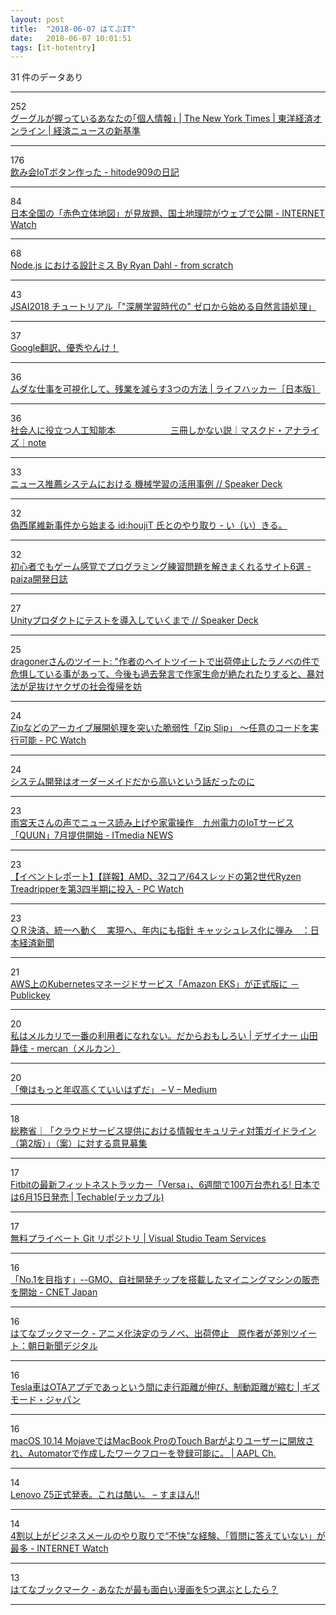 ```yaml
---
layout: post
title:  "2018-06-07 はてぶIT"
date:   2018-06-07 10:01:51
tags: [it-hotentry]
---
```

31 件のデータあり

<hr><div class="row">
<div class="col-1"><span class="badge badge-pill badge-success h2">252</span></div>
<div class="col-11"><a href='https://toyokeizai.net/articles/-/223696' target='_blank'>グーグルが握っているあなたの｢個人情報｣ | The New York Times | 東洋経済オンライン | 経済ニュースの新基準</a></div>
</div>
<hr>
<div class="row">
<div class="col-1"><span class="badge badge-pill badge-success h2">176</span></div>
<div class="col-11"><a href='http://blog.sushi.money/entry/2018/06/06/234110' target='_blank'>飲み会IoTボタン作った - hitode909の日記</a></div>
</div>
<hr>
<div class="row">
<div class="col-1"><span class="badge badge-pill badge-success h2">84</span></div>
<div class="col-11"><a href='https://internet.watch.impress.co.jp/docs/news/1126179.html' target='_blank'>日本全国の「赤色立体地図」が見放題、国土地理院がウェブで公開 - INTERNET Watch</a></div>
</div>
<hr>
<div class="row">
<div class="col-1"><span class="badge badge-pill badge-success h2">68</span></div>
<div class="col-11"><a href='http://yosuke-furukawa.hatenablog.com/entry/2018/06/07/080335' target='_blank'>Node.js における設計ミス By Ryan Dahl - from scratch</a></div>
</div>
<hr>
<div class="row">
<div class="col-1"><span class="badge badge-pill badge-success h2">43</span></div>
<div class="col-11"><a href='https://www.slideshare.net/yukiarase/jsai2018' target='_blank'>JSAI2018 チュートリアル「"深層学習時代の" ゼロから始める自然言語処理」</a></div>
</div>
<hr>
<div class="row">
<div class="col-1"><span class="badge badge-pill badge-success h2">37</span></div>
<div class="col-11"><a href='https://anond.hatelabo.jp/20180607011522' target='_blank'>Google翻訳、優秀やんけ！</a></div>
</div>
<hr>
<div class="row">
<div class="col-1"><span class="badge badge-pill badge-success h2">36</span></div>
<div class="col-11"><a href='https://www.lifehacker.jp/2018/06/reduce-overtime.html' target='_blank'>ムダな仕事を可視化して、残業を減らす3つの方法 | ライフハッカー［日本版］</a></div>
</div>
<hr>
<div class="row">
<div class="col-1"><span class="badge badge-pill badge-success h2">36</span></div>
<div class="col-11"><a href='https://note.mu/maskedanl/n/n640b27673c92' target='_blank'>社会人に役立つ人工知能本　　　　　　 三冊しかない説｜マスクド・アナライズ｜note</a></div>
</div>
<hr>
<div class="row">
<div class="col-1"><span class="badge badge-pill badge-success h2">33</span></div>
<div class="col-11"><a href='https://speakerdeck.com/mathetake/niyusutui-jian-sisutemuniokeru-ji-jie-xue-xi-falsehuo-yong-shi-li' target='_blank'>ニュース推薦システムにおける 機械学習の活用事例 // Speaker Deck</a></div>
</div>
<hr>
<div class="row">
<div class="col-1"><span class="badge badge-pill badge-success h2">32</span></div>
<div class="col-11"><a href='http://srpglove.hatenablog.com/entry/2018/06/06/224838' target='_blank'>偽西尾維新事件から始まる id:houjiT 氏とのやり取り - い（い）きる。</a></div>
</div>
<hr>
<div class="row">
<div class="col-1"><span class="badge badge-pill badge-success h2">32</span></div>
<div class="col-11"><a href='https://paiza.hatenablog.com/entry/2018/06/06/%E5%88%9D%E5%BF%83%E8%80%85%E3%81%A7%E3%82%82%E3%82%B2%E3%83%BC%E3%83%A0%E6%84%9F%E8%A6%9A%E3%81%A7%E3%83%97%E3%83%AD%E3%82%B0%E3%83%A9%E3%83%9F%E3%83%B3%E3%82%B0%E7%B7%B4%E7%BF%92%E5%95%8F%E9%A1%8C' target='_blank'>初心者でもゲーム感覚でプログラミング練習問題を解きまくれるサイト6選 - paiza開発日誌</a></div>
</div>
<hr>
<div class="row">
<div class="col-1"><span class="badge badge-pill badge-success h2">27</span></div>
<div class="col-11"><a href='https://speakerdeck.com/adarapata/unitypurodakutonitesutowodao-ru-siteikumade' target='_blank'>Unityプロダクトにテストを導入していくまで // Speaker Deck</a></div>
</div>
<hr>
<div class="row">
<div class="col-1"><span class="badge badge-pill badge-success h2">25</span></div>
<div class="col-11"><a href='http://twitter.com/dragoner_jp/status/1004336877237727237' target='_blank'>dragonerさんのツイート: "作者のヘイトツイートで出荷停止したラノベの件で危惧している事があって、今後も過去発言で作家生命が絶たれたりすると、暴対法が足抜けヤクザの社会復帰を妨</a></div>
</div>
<hr>
<div class="row">
<div class="col-1"><span class="badge badge-pill badge-success h2">24</span></div>
<div class="col-11"><a href='https://pc.watch.impress.co.jp/docs/news/1126087.html' target='_blank'>Zipなどのアーカイブ展開処理を突いた脆弱性「Zip Slip」 ～任意のコードを実行可能 - PC Watch</a></div>
</div>
<hr>
<div class="row">
<div class="col-1"><span class="badge badge-pill badge-success h2">24</span></div>
<div class="col-11"><a href='https://anond.hatelabo.jp/20180606142647' target='_blank'>システム開発はオーダーメイドだから高いという話だったのに</a></div>
</div>
<hr>
<div class="row">
<div class="col-1"><span class="badge badge-pill badge-success h2">23</span></div>
<div class="col-11"><a href='http://www.itmedia.co.jp/news/articles/1806/06/news134.html' target='_blank'>雨宮天さんの声でニュース読み上げや家電操作　九州電力のIoTサービス「QUUN」7月提供開始 - ITmedia NEWS</a></div>
</div>
<hr>
<div class="row">
<div class="col-1"><span class="badge badge-pill badge-success h2">23</span></div>
<div class="col-11"><a href='https://pc.watch.impress.co.jp/docs/news/event/1126143.html' target='_blank'>【イベントレポート】【詳報】AMD、32コア/64スレッドの第2世代Ryzen Treadripperを第3四半期に投入 - PC Watch</a></div>
</div>
<hr>
<div class="row">
<div class="col-1"><span class="badge badge-pill badge-success h2">23</span></div>
<div class="col-11"><a href='https://www.nikkei.com/article/DGKKZO31436120W8A600C1EE8000/' target='_blank'>ＱＲ決済、統一へ動く　実現へ、年内にも指針 キャッシュレス化に弾み　：日本経済新聞</a></div>
</div>
<hr>
<div class="row">
<div class="col-1"><span class="badge badge-pill badge-success h2">21</span></div>
<div class="col-11"><a href='https://www.publickey1.jp/blog/18/awskubernetesamazon_eks.html' target='_blank'>AWS上のKubernetesマネージドサービス「Amazon EKS」が正式版に － Publickey</a></div>
</div>
<hr>
<div class="row">
<div class="col-1"><span class="badge badge-pill badge-success h2">20</span></div>
<div class="col-11"><a href='http://mercan.mercari.com/entry/2018/06/06/114500' target='_blank'>私はメルカリで一番の利用者になれない。だからおもしろい | デザイナー 山田静佳 - mercan（メルカン）</a></div>
</div>
<hr>
<div class="row">
<div class="col-1"><span class="badge badge-pill badge-success h2">20</span></div>
<div class="col-11"><a href='https://medium.com/@voluntas/92d5634b81e6' target='_blank'>「俺はもっと年収高くていいはずだ」 – V – Medium</a></div>
</div>
<hr>
<div class="row">
<div class="col-1"><span class="badge badge-pill badge-success h2">18</span></div>
<div class="col-11"><a href='http://www.soumu.go.jp/menu_news/s-news/01ryutsu03_02000149.html' target='_blank'>総務省｜「クラウドサービス提供における情報セキュリティ対策ガイドライン（第2版）」（案）に対する意見募集</a></div>
</div>
<hr>
<div class="row">
<div class="col-1"><span class="badge badge-pill badge-success h2">17</span></div>
<div class="col-11"><a href='https://techable.jp/archives/78038' target='_blank'>Fitbitの最新フィットネストラッカー「Versa」、6週間で100万台売れる! 日本では6月15日発売 | Techable(テッカブル)</a></div>
</div>
<hr>
<div class="row">
<div class="col-1"><span class="badge badge-pill badge-success h2">17</span></div>
<div class="col-11"><a href='https://www.visualstudio.com/ja/team-services/git/free-private-git-repo/' target='_blank'>無料プライベート Git リポジトリ | Visual Studio Team Services</a></div>
</div>
<hr>
<div class="row">
<div class="col-1"><span class="badge badge-pill badge-success h2">16</span></div>
<div class="col-11"><a href='https://japan.cnet.com/article/35120400/' target='_blank'>「No.1を目指す」--GMO、自社開発チップを搭載したマイニングマシンの販売を開始 - CNET Japan</a></div>
</div>
<hr>
<div class="row">
<div class="col-1"><span class="badge badge-pill badge-success h2">16</span></div>
<div class="col-11"><a href='http://b.hatena.ne.jp/entry/s/www.asahi.com/articles/ASL665GKQL66UCLV00G.html' target='_blank'>はてなブックマーク - アニメ化決定のラノベ、出荷停止　原作者が差別ツイート：朝日新聞デジタル</a></div>
</div>
<hr>
<div class="row">
<div class="col-1"><span class="badge badge-pill badge-success h2">16</span></div>
<div class="col-11"><a href='https://www.gizmodo.jp/2018/06/tesla-ota-update.html' target='_blank'>Tesla車はOTAアプデであっという間に走行距離が伸び、制動距離が縮む | ギズモード・ジャパン</a></div>
</div>
<hr>
<div class="row">
<div class="col-1"><span class="badge badge-pill badge-success h2">16</span></div>
<div class="col-11"><a href='https://applech2.com/archives/20180606-touch-bar-automator-workflows.html' target='_blank'>macOS 10.14 MojaveではMacBook ProのTouch Barがよりユーザーに開放され、Automatorで作成したワークフローを登録可能に。 | AAPL Ch.</a></div>
</div>
<hr>
<div class="row">
<div class="col-1"><span class="badge badge-pill badge-success h2">14</span></div>
<div class="col-11"><a href='https://smhn.info/201806-lenovo-z5-with-a-notch' target='_blank'>Lenovo Z5正式発表。これは酷い。 – すまほん!!</a></div>
</div>
<hr>
<div class="row">
<div class="col-1"><span class="badge badge-pill badge-success h2">14</span></div>
<div class="col-11"><a href='https://internet.watch.impress.co.jp/docs/news/1126117.html' target='_blank'>4割以上がビジネスメールのやり取りで“不快”な経験、「質問に答えていない」が最多 - INTERNET Watch</a></div>
</div>
<hr>
<div class="row">
<div class="col-1"><span class="badge badge-pill badge-success h2">13</span></div>
<div class="col-11"><a href='http://b.hatena.ne.jp/entry/s/anond.hatelabo.jp/20180604174309' target='_blank'>はてなブックマーク - あなたが最も面白い漫画を5つ選ぶとしたら？</a></div>
</div>
<hr>
